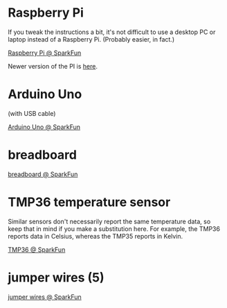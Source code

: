 # Raspberry Pi

If you tweak the instructions a bit, it's not difficult to use a desktop PC or laptop instead of a Raspberry Pi. (Probably easier, in fact.)

[Raspberry Pi @ SparkFun](https://www.sparkfun.com/products/12994)

Newer version of the PI is [here](https://www.sparkfun.com/products/14643).

# Arduino Uno
(with USB cable)

[Arduino Uno @ SparkFun](https://www.sparkfun.com/products/11021)

# breadboard

[breadboard @ SparkFun](https://www.sparkfun.com/products/12002)

# TMP36 temperature sensor

Similar sensors don't necessarily report the same temperature data, so keep that in mind if you make a substitution here. For example, the TMP36 reports data in Celsius, whereas the TMP35 reports in Kelvin.

[TMP36 @ SparkFun](https://www.sparkfun.com/products/10988)

# jumper wires (5)

[jumper wires @ SparkFun](https://www.sparkfun.com/products/11710)
